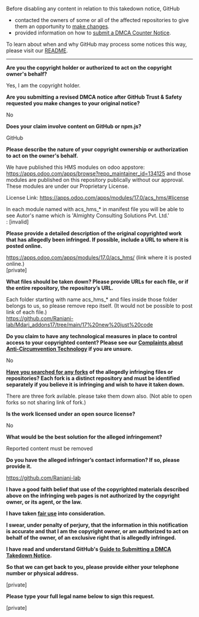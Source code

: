 Before disabling any content in relation to this takedown notice, GitHub
- contacted the owners of some or all of the affected repositories to give them an opportunity to [make changes](https://docs.github.com/en/github/site-policy/dmca-takedown-policy#a-how-does-this-actually-work).
- provided information on how to [submit a DMCA Counter Notice](https://docs.github.com/en/articles/guide-to-submitting-a-dmca-counter-notice).

To learn about when and why GitHub may process some notices this way, please visit our [README](https://github.com/github/dmca/blob/master/README.md#anatomy-of-a-takedown-notice).

---

**Are you the copyright holder or authorized to act on the copyright owner's behalf?**

Yes, I am the copyright holder.

**Are you submitting a revised DMCA notice after GitHub Trust & Safety requested you make changes to your original notice?**

No

**Does your claim involve content on GitHub or npm.js?**

GitHub

**Please describe the nature of your copyright ownership or authorization to act on the owner's behalf.**

We have published this HMS modules on odoo appstore: https://apps.odoo.com/apps/browse?repo_maintainer_id=134125 and those modules are published on this repository publically without our approval. These modules are under our Proprietary License.  

License Link: https://apps.odoo.com/apps/modules/17.0/acs_hms/#license

In each module named with acs_hms_* in manifest file you will be able to see Autor's name which is 'Almighty Consulting Solutions Pvt. Ltd.'  
: [invalid]

**Please provide a detailed description of the original copyrighted work that has allegedly been infringed. If possible, include a URL to where it is posted online.**

https://apps.odoo.com/apps/modules/17.0/acs_hms/ (link where it is posted online.)  
[private]

**What files should be taken down? Please provide URLs for each file, or if the entire repository, the repository’s URL.**

Each folder starting with name acs_hms_* and files inside those folder belongs to us, so please remove repo itself. (It would not be possible to post link of each file.)  
https://github.com/Raniani-lab/Mdarj_addons17/tree/main/17%20new%20just%20code

**Do you claim to have any technological measures in place to control access to your copyrighted content? Please see our <a href="https://docs.github.com/articles/guide-to-submitting-a-dmca-takedown-notice#complaints-about-anti-circumvention-technology">Complaints about Anti-Circumvention Technology</a> if you are unsure.**

No

**<a href="https://docs.github.com/articles/dmca-takedown-policy#b-what-about-forks-or-whats-a-fork">Have you searched for any forks</a> of the allegedly infringing files or repositories? Each fork is a distinct repository and must be identified separately if you believe it is infringing and wish to have it taken down.**

There are three fork avilable. please take them down also. (Not able to open forks so not sharing link of fork.)

**Is the work licensed under an open source license?**

No

**What would be the best solution for the alleged infringement?**

Reported content must be removed

**Do you have the alleged infringer’s contact information? If so, please provide it.**

https://github.com/Raniani-lab

**I have a good faith belief that use of the copyrighted materials described above on the infringing web pages is not authorized by the copyright owner, or its agent, or the law.**

**I have taken <a href="https://www.lumendatabase.org/topics/22">fair use</a> into consideration.**

**I swear, under penalty of perjury, that the information in this notification is accurate and that I am the copyright owner, or am authorized to act on behalf of the owner, of an exclusive right that is allegedly infringed.**

**I have read and understand GitHub's <a href="https://docs.github.com/articles/guide-to-submitting-a-dmca-takedown-notice/">Guide to Submitting a DMCA Takedown Notice</a>.**

**So that we can get back to you, please provide either your telephone number or physical address.**

[private]

**Please type your full legal name below to sign this request.**

[private]
